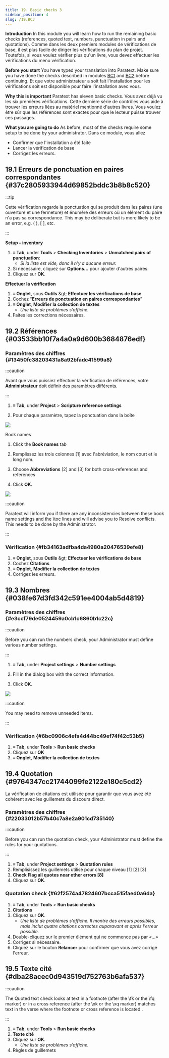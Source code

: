 ```yaml
---
title: 19. Basic checks 3
sidebar_position: 4
slug: /19.BC3
---
```




**Introduction**  In this module you will learn how to run the remaining basic checks (references, quoted text, numbers, punctuation in pairs and quotations). Comme dans les deux premiers modules de vérifications de base, il est plus facile de diriger les vérifications du plan de projet. Toutefois, si vous voulez vérifier plus qu'un livre, vous devez effectuer les vérifications du menu vérification.


**Before you start**  You have typed your translation into Paratext. Make sure you have done the checks described in modules [BC1](https://sillsdev.github.io/paratext-manual/5.BC1) and [BC2](https://sillsdev.github.io/paratext-manual/12.BC2) before continuing. Et que votre administrateur a soit fait l'installation pour les vérifications soit est disponible pour faire l'installation avec vous.


**Why this is important**  Paratext has eleven basic checks. Vous avez déjà vu les six premières vérifications. Cette dernière série de contrôles vous aide à trouver les erreurs liées au matériel mentionné d'autres livres. Vous voulez être sûr que les références sont exactes pour que le lecteur puisse trouver ces passages.


**What you are going to do**  As before, most of the checks require some setup to be done by your administrator. Dans ce module, vous allez

- Confirmer que l'installation a été faite
- Lancer la vérification de base
- Corrigez les erreurs.

## 19.1 Erreurs de ponctuation en paires correspondantes {#37c2805933944d69852bddc3b8b8c520}


:::tip

Cette vérification regarde la ponctuation qui se produit dans les paires (une ouverture et une fermeture) et énumère des erreurs où un élément du paire n'a pas sa correspondance. This may be deliberate but is more likely to be an error, e.g. ( ), [ ], etc.

:::




**Setup – inventory**

1. **≡ Tab**, under **Tools** &gt; **Checking Inventories** &gt; **Unmatched pairs of punctuation**:
    - _Si la liste est vide, donc il n'y a aucune erreur._
1. Si nécessaire, cliquez sur **Options…** pour ajouter d'autres paires.
1. Cliquez sur **OK**.

**Effectuer  la vérification**

1. **≡ Onglet**, sous **Outils** \&gt; **Effectuer les vérifications de base**
1. Cochez “**Erreurs de ponctuation en paires correspondantes**”
1. **≡ Onglet**, **Modifier la collection de textes**  
    - _Une liste de problèmes s’affiche._
1. Faites les corrections nécessaires.

## 19.2 Références {#03533bb10f7a4a0a9d600b3684876edf}


### Paramètres des chiffres {#13450fc38203431a8a92bfadc41599a8}


:::caution

Avant que vous puissiez effectuer la vérification de références, votre **Administrateur** doit définir des paramètres différents.

:::




<div class='notion-row'>
<div class='notion-column' style={{width: 'calc((100% - (min(32px, 4vw) * 1)) * 0.375)'}}>

1. **≡ Tab**, under **Project** > **Scripture reference settings**

1. Pour chaque paramètre, tapez la ponctuation dans la boîte

</div><div className='notion-spacer'></div>

<div class='notion-column' style={{width: 'calc((100% - (min(32px, 4vw) * 1)) * 0.625)'}}>

![](./1019021315.png)

</div><div className='notion-spacer'></div>
</div>


<div class='notion-row'>
<div class='notion-column' style={{width: 'calc((100% - (min(32px, 4vw) * 1)) * 0.375)'}}>

Book names

1. Click the **Book names** tab

1. Remplissez les trois colonnes [1] avec l'abréviation, le nom court et le long nom.

1. Choose **Abbreviations** [2] and [3] for both cross-references and references

1. Click **OK.**

</div><div className='notion-spacer'></div>

<div class='notion-column' style={{width: 'calc((100% - (min(32px, 4vw) * 1)) * 0.625)'}}>

![](./1209414794.png)

</div><div className='notion-spacer'></div>
</div>

:::caution

 Paratext will inform you if there are any inconsistencies between these book name settings and the \toc lines and will advise you to Resolve conflicts. This needs to be done by the Administrator.

:::




### Vérification {#fb34163adfba4da4980a20476539efe8}

1. **≡ Onglet**, sous **Outils** \&gt; **Effectuer les vérifications de base**
1. Cochez **Citations**
1. **≡ Onglet**, **Modifier la collection de textes**  
1. Corrigez les erreurs.

## 19.3 Nombres {#038fe67d3fd342c591ee4004ab5d4819}


### Paramètres des chiffres {#e3ccf79de0524459a0cb1c6860b1c22c}


:::caution

Before you can run the numbers check, your Administrator must define various number settings.

:::




<div class='notion-row'>
<div class='notion-column' style={{width: 'calc((100% - (min(32px, 4vw) * 1)) * 0.5)'}}>

1. **≡ Tab,** under **Project settings** > **Number settings**

1. Fill in the dialog box with the correct information.

1. Click **OK.**

</div><div className='notion-spacer'></div>

<div class='notion-column' style={{width: 'calc((100% - (min(32px, 4vw) * 1)) * 0.5)'}}>

![](./11100284.png)

</div><div className='notion-spacer'></div>
</div>

:::caution

You may need to remove unneeded items.

:::




### Vérification {#6bc0906c4efa4d44bc49ef74f42c53b5}

1. **≡ Tab**, under **Tools** &gt; **Run basic checks**
1. Cliquez sur **OK**
1. **≡ Onglet**, **Modifier la collection de textes**  

## 19.4 Quotation {#9764347cc21744099fe2122e180c5cd2}


La vérification de citations est utilisée pour garantir que vous avez été cohérent avec les guillemets du discours direct.


### Paramètres des chiffres {#22033012b57b40c7a8e2a901cd735140}


:::caution

Before you can run the quotation check, your Administrator must define the rules for your quotations.

:::



1. **≡ Tab**, under **Project settings** &gt; **Quotation rules**
1. Remplisissez les guillemets utilisé pour chaque niveau \[1\] \[2\] [3]
1. **Check Flag all quotes near other errors [8]**
1. Cliquez sur **OK**.

### Quotation check {#62f2574a47824607bcca515faed0a6da}

1. **≡ Tab**, under **Tools** &gt; **Run basic checks**
1. **Citations**
1. Cliquez sur **OK**.
    - _Une liste de problèmes s’affiche. Il montre des erreurs possibles, mais inclut quatre citations correctes auparavant et après l'erreur possible._
1. Double-cliquez sur le premier élément qui ne commence pas par «…»
1. Corrigez si nécessaire.
1. Cliquez sur le bouton **Relancer** pour confirmer que vous avez corrigé l'erreur.

## 19.5 Texte cité {#dba28acec0d943519d752763b6afa537}


:::caution

The Quoted text check looks at text in a footnote (after the \fk or the \fq marker) or in a cross reference (after the \xk or the \xq marker) matches text in the verse where the footnote or cross reference is located .

:::



1. **≡ Tab**, under **Tools** &gt; **Run basic checks**
1. **Texte cité**
1. Cliquez sur **OK**.
    - _Une liste de problèmes s’affiche._
1. Règles de guillemets
